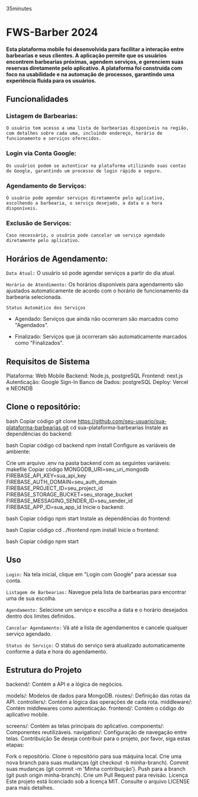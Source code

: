 35minutes
# FWS-Barber 2024
#### Esta plataforma mobile foi desenvolvida para facilitar a interação entre barbearias e seus clientes. A aplicação permite que os usuários encontrem barbearias próximas, agendem serviços, e gerenciem suas reservas diretamente pelo aplicativo. A plataforma foi construída com foco na usabilidade e na automação de processos, garantindo uma experiência fluida para os usuários.

## Funcionalidades
### Listagem de Barbearias:
    O usuário tem acesso a uma lista de barbearias disponíveis na região, com detalhes sobre cada uma, incluindo endereço, horário de funcionamento e serviços oferecidos.

### Login via Conta Google: 
    Os usuários podem se autenticar na plataforma utilizando suas contas do Google, garantindo um processo de login rápido e seguro.

### Agendamento de Serviços: 
    O usuário pode agendar serviços diretamente pelo aplicativo, escolhendo a barbearia, o serviço desejado, a data e a hora disponíveis.

### Exclusão de Serviços: 
    Caso necessário, o usuário pode cancelar um serviço agendado diretamente pelo aplicativo.

## Horários de Agendamento:

`Data Atual:` O usuário só pode agendar serviços a partir do dia atual.

`Horário de Atendimento:` Os horários disponíveis para agendamento são ajustados automaticamente de acordo com o horário de funcionamento da barbearia selecionada.

`Status Automático dos Serviços` 
 - Agendado: Serviços que ainda não ocorreram são marcados como "Agendados".

 - Finalizado: Serviços que já ocorreram são automaticamente marcados como "Finalizados".


## Requisitos de Sistema
Plataforma: Web Mobile
Backend: Node.js, postgreSQL
Frontend: next.js
Autenticação: Google Sign-In
Banco de Dados: postgreSQL
Deploy: Vercel e NEONDB

## Clone o repositório:

bash
Copiar código
git clone https://github.com/seu-usuario/sua-plataforma-barbearias.git
cd sua-plataforma-barbearias
Instale as dependências do backend:

bash
Copiar código
cd backend
npm install
Configure as variáveis de ambiente:

Crie um arquivo .env na pasta backend com as seguintes variáveis:
makefile
Copiar código
MONGODB_URI=seu_uri_mongodb
FIREBASE_API_KEY=sua_api_key
FIREBASE_AUTH_DOMAIN=seu_auth_domain
FIREBASE_PROJECT_ID=seu_project_id
FIREBASE_STORAGE_BUCKET=seu_storage_bucket
FIREBASE_MESSAGING_SENDER_ID=seu_sender_id
FIREBASE_APP_ID=sua_app_id
Inicie o backend:

bash
Copiar código
npm start
Instale as dependências do frontend:

bash
Copiar código
cd ../frontend
npm install
Inicie o frontend:

bash
Copiar código
npm start


## Uso
`Login:` Na tela inicial, clique em "Login com Google" para acessar sua conta.

`Listagem de Barbearias:` Navegue pela lista de barbearias para encontrar uma de sua escolha.

`Agendamento:` Selecione um serviço e escolha a data e o horário desejados dentro dos limites definidos.

`Cancelar Agendamento:` Vá até a lista de agendamentos e cancele qualquer serviço agendado.

`Status do Serviço:` O status do serviço será atualizado automaticamente conforme a data e hora do agendamento.

## Estrutura do Projeto
backend/: Contém a API e a lógica de negócios.

models/: Modelos de dados para MongoDB.
routes/: Definição das rotas da API.
controllers/: Contém a lógica das operações de cada rota.
middleware/: Contém middlewares como autenticação.
frontend/: Contém o código do aplicativo mobile.

screens/: Contém as telas principais do aplicativo.
components/: Componentes reutilizáveis.
navigation/: Configuração de navegação entre telas.
Contribuição
Se deseja contribuir para o projeto, por favor, siga estas etapas:

Fork o repositório.
Clone o repositório para sua máquina local.
Crie uma nova branch para suas mudanças (git checkout -b minha-branch).
Commit suas mudanças (git commit -m 'Minha contribuição').
Push para a branch (git push origin minha-branch).
Crie um Pull Request para revisão.
Licença
Este projeto está licenciado sob a licença MIT. Consulte o arquivo LICENSE para mais detalhes.



